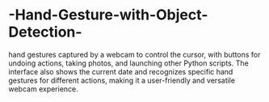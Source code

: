 # -Hand-Gesture-with-Object-Detection-
hand gestures captured by a webcam to control the cursor, with buttons for undoing actions, taking photos, and launching other Python scripts. The interface also shows the current date and recognizes specific hand gestures for different actions, making it a user-friendly and versatile webcam experience.

